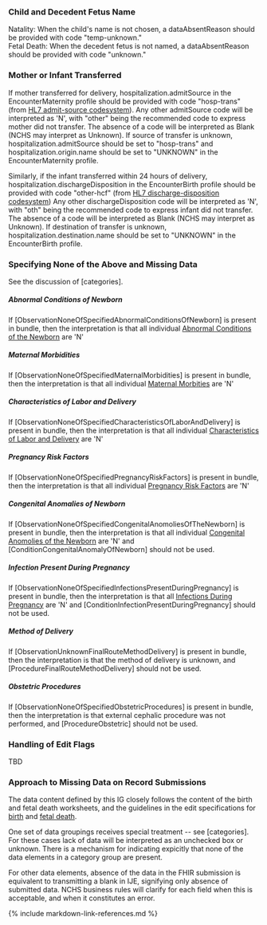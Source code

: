 ### Child and Decedent Fetus Name
Natality: When the child's name is not chosen, a dataAbsentReason should be provided with code "temp-unknown."
<br/>Fetal Death: When the decedent fetus is not named, a dataAbsentReason should be provided with code "unknown."

### Mother or Infant Transferred 
If mother transferred for delivery, hospitalization.admitSource in the EncounterMaternity profile should be provided with code "hosp-trans" (from [HL7 admit-source codesystem](http://terminology.hl7.org/CodeSystem/admit-source)). Any other admitSource code will be interpreted as 'N', with "other" being the recommended code to express mother did not transfer. The absence of a code will be interpreted as Blank (NCHS may interpret as Unknown). If source of transfer is unknown, hospitalization.admitSource should be set to "hosp-trans" and hospitalization.origin.name should be set to "UNKNOWN" in the EncounterMaternity profile.

Similarly, if the infant transferred within 24 hours of delivery, hospitalization.dischargeDisposition in the EncounterBirth profile should be provided with code "other-hcf" (from [HL7 discharge-disposition codesystem](https://terminology.hl7.org/5.4.0/CodeSystem-discharge-disposition.html)) Any other dischargeDisposition code will be interpreted as 'N', with "oth" being the recommended code to express infant did not transfer. The absence of a code will be interpreted as Blank (NCHS may interpret as Unknown). If destination of transfer is unknown, hospitalization.destination.name should be set to "UNKNOWN" in the EncounterBirth profile.

### Specifying None of the Above and Missing Data
See the discussion of [categories].  
##### Abnormal Conditions of Newborn
If [ObservationNoneOfSpecifiedAbnormalConditionsOfNewborn] is present in bundle, then the interpretation is that all individual [Abnormal Conditions of the Newborn](artifacts.html#8) are 'N'
##### Maternal Morbidities
If [ObservationNoneOfSpecifiedMaternalMorbidities] is present in bundle, then the interpretation is that all individual [Maternal Morbities](artifacts.html#17) are 'N'
##### Characteristics of Labor and Delivery
If [ObservationNoneOfSpecifiedCharacteristicsOfLaborAndDelivery] is present in bundle, then the interpretation is that all individual  [Characteristics of Labor and Delivery](artifacts.html#10) are 'N' 
##### Pregnancy Risk Factors
If [ObservationNoneOfSpecifiedPregnancyRiskFactors] is present in bundle, then the interpretation is that all individual [Pregnancy Risk Factors](artifacts.html#16) are 'N'
##### Congenital Anomalies of Newborn
If [ObservationNoneOfSpecifiedCongenitalAnomoliesOfTheNewborn] is present in bundle, then the interpretation is that all individual [Congenital Anomolies of the Newborn](artifacts.html#9) are 'N' and [ConditionCongenitalAnomalyOfNewborn] should not be used.
##### Infection Present During Pregnancy
If [ObservationNoneOfSpecifiedInfectionsPresentDuringPregnancy] is present in bundle, then the interpretation is that all [Infections During Pregnancy](artifacts.html#12) are 'N' and [ConditionInfectionPresentDuringPregnancy] should not be used. 
##### Method of Delivery 
If [ObservationUnknownFinalRouteMethodDelivery] is present in bundle, then the interpretation is that the method of delivery is unknown, and [ProcedureFinalRouteMethodDelivery] should not be used.
##### Obstetric Procedures 
If [ObservationNoneOfSpecifiedObstetricProcedures] is present in bundle, then the interpretation is that external cephalic procedure was not performed, and [ProcedureObstetric] should not be used.

### Handling of Edit Flags
TBD

### Approach to Missing Data on Record Submissions
The data content defined by this IG closely follows the content of the birth and fetal death worksheets, and the guidelines in the edit specifications for [birth](https://www.cdc.gov/nchs/data/dvs/birth-edit-specifications.pdf) and [fetal death](https://www.cdc.gov/nchs/data/dvs/fetal-death-edit-specifications.pdf).

One set of data groupings receives special treatment -- see  [categories].  For these cases lack of data will be interpreted as an unchecked box or unknown. There is a mechanism for indicating expicitly that none of the data elements in a category group are present.

For other data elements, absence of the data in the FHIR submission is equivalent to transmitting a blank in IJE, signifying only absence of submitted data. NCHS business rules will clarify for each field when this is acceptable, and when it constitutes an error.


{% include markdown-link-references.md %}



